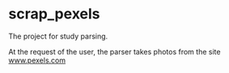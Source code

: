 # scrap_pexels

The project for study parsing.

At the request of the user, the parser takes photos from the site www.pexels.com
